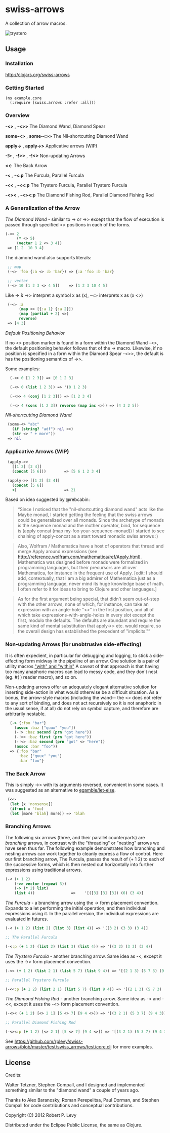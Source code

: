 # swiss-arrows

A collection of arrow macros.

![trystero](http://upload.wikimedia.org/wikipedia/en/archive/a/a9/20060119154504!Trystero-small.png)

## Usage

### Installation

http://clojars.org/swiss-arrows

### Getting Started

```
(ns example.core
  (:require [swiss.arrows :refer :all]))
```

### Overview

**-<>** , **-<>>** The Diamond Wand, Diamond Spear

**some-<>** , **some-<>>** The Nil-shortcutting Diamond Wand

**apply->** , **apply->>** Applicative arrows (WIP)

**-!>** , **-!>>** , **-!<>** Non-updating Arrows

**<<-** The Back Arrow

**-<** , **-<:p** The Furcula, Parallel Furcula

**-<<** , **-<<:p** The Trystero Furcula, Parallel Trystero Furcula

**-<><** , **-<><:p** The Diamond Fishing Rod, Parallel Diamond Fishing Rod

### A Generalization of the Arrow

*The Diamond Wand* - similar to -> or ->> except that the flow of execution
is passed through specified <> positions in each of the forms.

```clojure
(-<> 2
     (* <> 5)
     (vector 1 2 <> 3 4))
 => [1 2  10 3 4]
```

The diamond wand also supports literals:

```clojure
 ;; map
 (-<> 'foo {:a <> :b 'bar}) => {:a 'foo :b 'bar}

 ;; vector
 (-<> 10 [1 2 3 <> 4 5])    => [1 2 3 10 4 5]
```

Like -> & ->> interpret a symbol x as (x), -<> interprets x as (x <>)

```clojure
 (-<> :a
      (map <> [{:a 1} {:a 2}])
      (map (partial + 2) <>)
      reverse)
 => [4 3]
```

*Default Positioning Behavior*

If no <> position marker is found in a form within the Diamond Wand -<>, the
default positioning behavior follows that of the -> macro. Likewise, if no
position is specified in a form within the Diamond Spear -<>>, the default is
has the positioning semantics of ->>.

Some examples:

```clojure
  (-<> 0 [1 2 3]) => [0 1 2 3]

  (-<> 0 (list 1 2 3)) => '(0 1 2 3)

  (-<>> 4 (conj [1 2 3])) => [1 2 3 4]

  (-<> 4 (cons [1 2 3]) reverse (map inc <>)) => [4 3 2 5])
```

*Nil-shortcutting Diamond Wand*

```clojure
 (some-<> "abc"
   (if (string? "adf") nil <>)
   (str <> " + more"))
 => nil
```

### Applicative Arrows (WIP)

```clojure
 (apply->>
   [[1 2] [3 4]]
   (concat [5 6]))        => [5 6 1 2 3 4]

 (apply->> [[1 2] [3 4]]
   (concat [5 6])
   +)                     => 21
```

Based on idea suggested by @rebcabin:

>“Since I noticed that the "nil-shortcutting diamond wand" acts like the Maybe monad, I started getting the feeling that the swiss arrows could be generalized over all monads. Since the archetype of monads is the sequence monad and the mother operator, bind, for sequence is (apply concat (map my-foo your-sequence-monad)) I started to see chaining of apply-concat as a start toward monadic swiss arrows :)

>Also, Wolfram / Mathematica have a host of operators that thread and merge Apply around expressions (see http://reference.wolfram.com/mathematica/ref/Apply.html). Mathematica was designed before monads were formalized in programming languages, but their precursors are all over Mathematica, for instance in the frequent use of Apply. [edit: I should add, contextually, that I am a big admirer of Mathematica just as a programming language, never mind its huge knowledge base of math. I often refer to it for ideas to bring to Clojure and other languages.]

>As for the first argument being special, that didn't seem out-of-step with the other arrows, none of which, for instance, can take an expression with an angle-hole "<>" in the first position, and all of which take expressions-with-angle-holes in every slot except the first, modulo the defaults. The defaults are abundant and require the same kind of mental substitution that apply->> etc. would require, so the overall design has established the precedent of "implicits."”

### Non-updating Arrows (for unobtrusive side-effecting)

It is often expedient, in particular for debugging and logging, to stick a
side-effecting form midway in the pipeline of an arrow.  One solution is a
pair of utility macros ["with" and "within"](https://gist.github.com/3021378)
A caveat of that approach is that having too many anaphoric macros can lead
to messy code, and they don't nest (eg. #( ) reader macro), and so on.

Non-updating arrows offer an adequately elegant alternative solution for
inserting side-action in what would otherwise be a difficult situation.
As a bonus, the arrow-style macros (including the wand-- the <> does not refer
to any sort of binding, and does not act recursively so it is not anaphoric
in the usual sense, if at all) do not rely on symbol capture, and therefore
are arbitrarily nestable.


```clojure
  (-> {:foo "bar"}
    (assoc :baz ["quux" "you"])
    (-!> :baz second (prn "got here"))
    (-!>> :baz first (prn "got here"))
    (-!<> :baz second (prn "got" <> "here"))
    (assoc :bar "foo"))
  => {:foo "bar"
      :baz ["quux" "you"]
      :bar "foo"}
```

### The Back Arrow

This is simply ->> with its arguments reversed, convenient in some cases.
It was suggested as an alternative to
[egamble/let-else](http://github.com/egamble/let-else).

```clojure
 (<<-
  (let [x 'nonsense])
  (if-not x 'foo)
  (let [more 'blah] more)) => 'blah
```

### Branching Arrows

The following six arrows (three, and their parallel counterparts) are
*branching* arrows, in contrast with the "threading" or "nesting" arrows we
have seen thus far.  The following example demonstrates how branching and
nesting arrows can work together to cleanly express a flow of control. Here
our first branching arrow, The Furcula, passes the result of (+ 1 2) to each
of the successive forms, which is then nested out horizontally into further
expressions using traditional arrows.

```clojure
(-< (+ 1 2)
    (->> vector (repeat 3))
    (-> (* 2) list)
    (list 4))                =>    '[([3] [3] [3]) (6) (3 4)]
```


*The Furcula* - a branching arrow using the -> form placement convention.
Expands to a let performing the initial operation, and then individual
expressions using it. In the parallel version, the individual expressions are
 evaluated in futures.

```clojure
(-< (+ 1 2) (list 2) (list 3) (list 4)) => '[(3 2) (3 3) (3 4)]

;; The Parallel Furcula

(-<:p (+ 1 2) (list 2) (list 3) (list 4)) => '[(3 2) (3 3) (3 4)]
```

*The Trystero Furcula* - another branching arrow. Same idea as -<, except it
uses the ->> form placement convention.

```clojure
(-<< (+ 1 2) (list 2 1) (list 5 7) (list 9 4)) => '[(2 1 3) (5 7 3) (9 4 3)]

;; Parallel Trystero Furcula

(-<<:p (+ 1 2) (list 2 1) (list 5 7) (list 9 4)) => '[(2 1 3) (5 7 3) (9 4 3)]
```

*The Diamond Fishing Rod* - another branching arrow. Same idea as -< and -<<,
except it uses the -<> form placement convention.

```clojure
(-<>< (+ 1 2) [<> 2 1] [5 <> 7] [9 4 <>]) => '[(3 2 1) (5 3 7) (9 4 3)]

;; Parallel Diamond Fishing Rod

(-<><:p (+ 1 2) [<> 2 1] [5 <> 7] [9 4 <>]) => '[(3 2 1) (5 3 7) (9 4 3)]
```

See https://github.com/rplevy/swiss-arrows/blob/master/test/swiss_arrows/test/core.clj for more examples.

## License

Credits:

Walter Tetzner, Stephen Compall, and I designed and implemented something
similar to the "diamond wand" a couple of years ago.

Thanks to Alex Baranosky, Roman Perepelitsa, Paul Dorman, and Stephen Compall
for code contributions and conceptual contributions.

Copyright (C) 2012 Robert P. Levy

Distributed under the Eclipse Public License, the same as Clojure.
